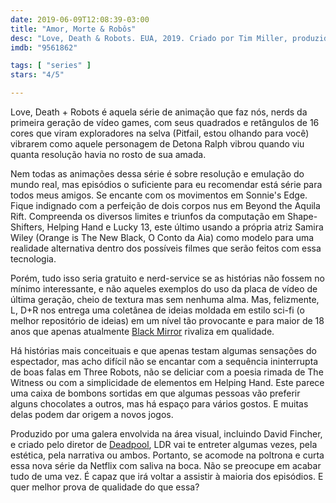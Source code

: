 ```yaml
---
date: 2019-06-09T12:08:39-03:00
title: "Amor, Morte & Robôs"
desc: "Love, Death & Robots. EUA, 2019. Criado por Tim Miller, produzida por Joshua Donen, David Fincher, Jennifer Miller, and Tim Miller. Com Scott Whyte, Nolan North, Matthew Yang King e muitos outros.  Escrito por Philip Gelatt, John Scalzi, Alastair Reynolds, Claudine Griggs, Peter F. Hamilton, Marko Kloos, Joe R. Lansdale, Alberto Mielgo, Janis Robertson. Dirigido por Víctor Maldonado, Alfredo Torres, Gabriele Pennacchioli, Franck Balson, Dominique Boidin, Léon Bérelle, Jerome Chen, Rémi Kozyra, Maxime Luère, Alberto Mielgo, Tim Miller, Damian Nenow, Javier Recio Gracia, Vitaliy Shushko, Owen Sullivan, Oliver Thomas, Robert Valley, Dave Wilson, Jon Yeo, István Zorkóczy."
imdb: "9561862"

tags: [ "series" ]
stars: "4/5"

---
```

Love, Death + Robots é aquela série de animação que faz nós, nerds da primeira geração de vídeo games, com seus quadrados e retângulos de 16 cores que viram exploradores na selva (Pitfail, estou olhando para você) vibrarem como aquele personagem de Detona Ralph vibrou quando viu quanta resolução havia no rosto de sua amada.

Nem todas as animações dessa série é sobre resolução e emulação do mundo real, mas episódios o suficiente para eu recomendar está série para todos meus amigos. Se encante com os movimentos em Sonnie's Edge. Fique indignado com a perfeição de dois corpos nus em Beyond the Aquila Rift. Compreenda os diversos limites e triunfos da computação em Shape-Shifters, Helping Hand e Lucky 13, este último usando a própria atriz Samira Wiley (Orange is The New Black, O Conto da Aia) como modelo para uma realidade alternativa dentro dos possíveis filmes que serão feitos com essa tecnologia.

Porém, tudo isso seria gratuito e nerd-service se as histórias não fossem no mínimo interessante, e não aqueles exemplos do uso da placa de vídeo de última geração, cheio de textura mas sem nenhuma alma. Mas, felizmente, L, D+R nos entrega uma coletânea de ideias moldada em estilo sci-fi (o melhor repositório de ideias) em um nível tão provocante e para maior de 18 anos que apenas atualmente [Black Mirror](/black-mirror-s01e01-the-national-anthem) rivaliza em qualidade.

Há histórias mais conceituais e que apenas testam algumas sensações do espectador, mas acho difícil não se encantar com a sequência ininterrupta de boas falas em Three Robots, não se deliciar com a poesia rimada de The Witness ou com a simplicidade de elementos em Helping Hand. Este parece uma caixa de bombons sortidas em que algumas pessoas vão preferir alguns chocolates a outros, mas há espaço para vários gostos. E muitas delas podem dar origem a novos jogos.

Produzido por uma galera envolvida na área visual, incluindo David Fincher, e criado pelo diretor de [Deadpool](/deadpool), LDR vai te entreter algumas vezes, pela estética, pela narrativa ou ambos. Portanto, se acomode na poltrona e curta essa nova série da Netflix com saliva na boca. Não se preocupe em acabar tudo de uma vez. É capaz que irá voltar a assistir à maioria dos episódios. E quer melhor prova de qualidade do que essa?
